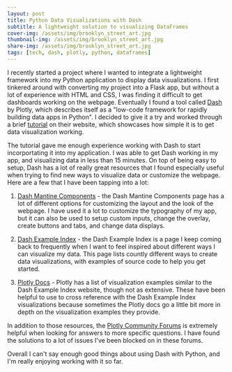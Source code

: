```yaml
---
layout: post
title: Python Data Visualizations with Dash
subtitle: A lightweight solution to visualizing DataFrames
cover-img: /assets/img/brooklyn_street_art.jpg
thumbnail-img: /assets/img/brooklyn_street_art.jpg
share-img: /assets/img/brooklyn_street_art.jpg
tags: [tech, dash, plotly, python, dataframes]
---
```


I recently started a project where I wanted to integrate a lightweight framework into my Python application to display data visualizations. I first tinkered around with converting my project into a Flask app, but without a lot of experience with HTML and CSS, I was finding it difficult to get dashboards working on the webpage. Eventually I found a tool called [Dash](https://dash.plotly.com/) by Plotly, which describes itself as a "low-code framework for rapidly building data apps in Python". I decided to give it a try and worked through a brief [tutorial](https://dash.plotly.com/tutorial) on their website, which showcases how simple it is to get data visualization working. 

The tutorial gave me enough experience working with Dash to start incorportating it into my application. I was able to get Dash working in my app, and visualizing data in less than 15 minutes. On top of being easy to setup, Dash has a lot of really great resources that I found especially useful when trying to find new ways to visualize data or customize the webpage. Here are a few that I have been tapping into a lot:

1. [Dash Mantine Components](https://www.dash-mantine-components.com/components) - the Dash Mantine Components page has a lot of different options for customizing the layout and the look of the webpage. I have used it a lot to customize the typography of my app, but it can also be used to setup custom inputs, change the overlay, create buttons and tabs, and change data displays.

2. [Dash Example Index](https://dash-example-index.herokuapp.com/) - the Dash Example Index is a page I keep coming back to frequently when I want to feel inspired about different ways I can visualize my data. This page lists countly different ways to create data visualizations, with examples of source code to help you get started.

3. [Plotly Docs](https://plotly.com/python/basic-charts/) - Plotly has a list of visualization examples similar to the Dash Example Index website, though not as extensive. These have been helpful to use to cross reference with the Dash Example Index visualizations because sometimes the Plotly docs go a little bit more in depth on the visualization examples they provide.

In addition to those resources, the [Plotly Community Forums](https://community.plotly.com/c/python/25) is extremely helpful when looking for answers to more specific questions. I have found the solutions to a lot of issues I've been blocked on in these forums.

Overall I can't say enough good things about using Dash with Python, and I'm really enjoying working with it so far.
